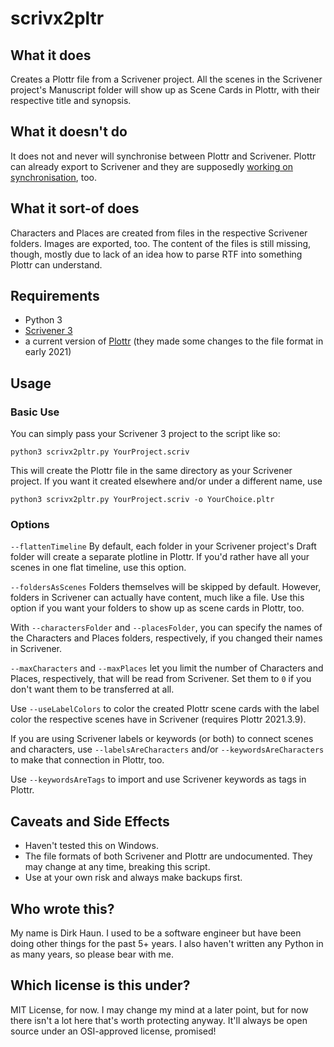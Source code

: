 # scrivx2pltr

## What it does

Creates a Plottr file from a Scrivener project.
All the scenes in the Scrivener project's Manuscript folder will show up as Scene Cards in Plottr, with their respective title and synopsis.


## What it doesn't do

It does not and never will synchronise between Plottr and Scrivener. 
Plottr can already export to Scrivener and they are supposedly [working on synchronisation](https://plottr.com/our-roadmap/), too.


## What it sort-of does

Characters and Places are created from files in the respective Scrivener folders. Images are exported, too. The content of the files is still missing, though, mostly due to lack of an idea how to parse RTF into something Plottr can understand. 


## Requirements

- Python 3
- [Scrivener 3](https://www.literatureandlatte.com/scrivener/overview)
- a current version of [Plottr](https://plottr.com/) (they made some changes to the file format in early 2021)

## Usage

### Basic Use
You can simply pass your Scrivener 3 project to the script like so:

`python3 scrivx2pltr.py YourProject.scriv`

This will create the Plottr file in the same directory as your Scrivener project. If you want it created elsewhere and/or under a different name, use

`python3 scrivx2pltr.py YourProject.scriv -o YourChoice.pltr`

### Options
`--flattenTimeline` By default, each folder in your Scrivener project's Draft folder will create a separate plotline in Plottr. If you'd rather have all your scenes in one flat timeline, use this option.

`--foldersAsScenes` Folders themselves will be skipped by default. However, folders in Scrivener can actually have content, much like a file. Use this option if you want your folders to show up as scene cards in Plottr, too.

With `--charactersFolder` and `--placesFolder`, you can specify the names of the Characters and Places folders, respectively, if you changed their names in Scrivener.

`--maxCharacters` and `--maxPlaces` let you limit the number of Characters and Places, respectively, that will be read from Scrivener. Set them to `0` if you don't want them to be transferred at all.

Use `--useLabelColors` to color the created Plottr scene cards with the label color the respective scenes have in Scrivener (requires Plottr 2021.3.9).

If you are using Scrivener labels or keywords (or both) to connect scenes and characters, use `--labelsAreCharacters` and/or `--keywordsAreCharacters` to make that connection in Plottr, too.

Use `--keywordsAreTags` to import and use Scrivener keywords as tags in Plottr.


## Caveats and Side Effects

- Haven't tested this on Windows.
- The file formats of both Scrivener and Plottr are undocumented. They may change at any time, breaking this script.
- Use at your own risk and always make backups first.


## Who wrote this?

My name is Dirk Haun. I used to be a software engineer but have been doing other things for the past 5+ years. I also haven't written any Python in as many years, so please bear with me.


## Which license is this under?

MIT License, for now. I may change my mind at a later point, but for now there isn't a lot here that's worth protecting anyway. It'll always be open source under an OSI-approved license, promised!
